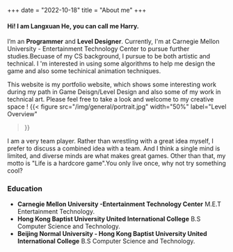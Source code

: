 +++
date = "2022-10-18"
title = "About me"
+++

#### Hi! I am Langxuan He, you can call me **Harry**.
I’m an **Programmer** and  **Level Designer**. Currently, I'm at Carnegie Mellon University - Entertainment Technology Center to pursue further studies.Becuase of my CS background, I pursue to be both artistic and technical. I 'm interested in using some algorithms to help me design the game and also some techinical animation techniques.

This website is my portfolio website, which shows some interesting work during my path in Game Deisgn/Level Design and also some of my work in technical art. Please feel free to take a look and welcome to my creative space !
{{< figure
  src="/img/general/portrait.jpg"
  width="50%"
  label="Level Overview"
>}}

I am a very team player. Rather than wrestling with a great idea myself, I prefer to discuss a combined idea with a team. And I think a single mind is limited, and diverse minds are what makes great games. Other than that, my motto is "Life is a hardcore game".You only live once, why not try something cool?

### Education

* **Carnegie Mellon University -Entertainment Technology Center** 
M.E.T Entertainment Technology.
* **Hong Kong Baptist University United International College** 
B.S Computer Science and Technology.
* **Beijing Normal University - Hong Kong Baptist University United International College** 
B.S Computer Science and Technology.




